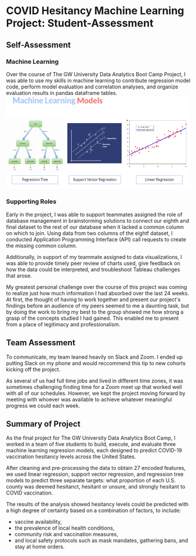 # COVID Hesitancy Machine Learning Project: Student-Assessment

## Self-Assessment
### Machine Learning
Over the course of The GW University Data Analytics Boot Camp Project, I was able to use my skills in machine learning to contribute regression model code, perform model evaluation and correlation analyses, and organize evaluation results in pandas dataframe tables.
![pic01](pic01.png)

### Supporting Roles
Early in the project, I was able to support teammates assigned the role of database management in brainstorming solutions to connect our eighth and final dataset to the rest of our database when it lacked a common column on which to join.  Using data from two columns of the eightf dataset, I conducted Application Programming Interface (API) call requests to create the missing common column.

Additionally, in support of my teammate assigned to data visualizations, I was able to provide timely peer review of charts used, give feedback on how the data could be interpreted, and troubleshoot Tableau challenges that arose.

My greatest personal challenge over the course of this project was coming to realize just how much information I had absorbed over the last 24 weeks.  At first, the thought of having to work together and present our project's findings before an audience of my peers seemed to me a daunting task, but by doing the work to bring my best to the group showed me how strong a grasp of the concepts studied I had gained.  This enabled me to present from a place of legitimacy and professionalism.

## Team Assessment
To communicate, my team leaned heavily on Slack and Zoom. I ended up putting Slack on my phone and would reccommend this tip to new cohorts kicking off the project.

As several of us had full time jobs and lived in different time zones, it was sometimes challenging finding time for a Zoom meet up that worked well with all of our schedules. However, we kept the project moving forward by meeting with whoever was available to achieve whatever meaningful progress we could each week.  

## Summary of Project
As the final project for The GW University Data Analytics Boot Camp, I worked in a team of five students to build, execute, and evaluate three machine learning regression models, each designed to predict COVID-19 vaccination hesitancy levels across the United States.

After cleaning and pre-processing the data to obtain 27 encoded features, we used linear regression, support vector regression, and regression tree models to predict three separate targets: what proportion of each U.S. county was deemed hesitanct, hesitant or unsure, and strongly hesitant to COVID vaccination.

The results of the analysis showed hesitancy levels could be predicted with a high degree of certainty based on a combination of factors, to include:

* vaccine availability,
* the prevalence of local health conditions,
* community risk and vaccination measures, 
* and local safety protocols such as mask mandates, gathering bans, and stay at home orders.
